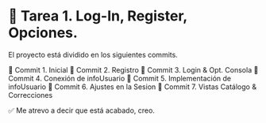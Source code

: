 # 📝 Tarea 1. Log-In, Register, Opciones.

El proyecto está dividido en los siguientes commits.

📍 Commit 1. Inicial
📍 Commit 2. Registro
📍 Commit 3. Login & Opt. Consola
📍 Commit 4. Conexión de infoUsuario
📍 Commit 5. Implementación de infoUsuario
📍 Commit 6. Ajustes en la Sesion
📍 Commit 7. Vistas Catálogo & Correcciones

✅ Me atrevo a decir que está acabado, creo.
